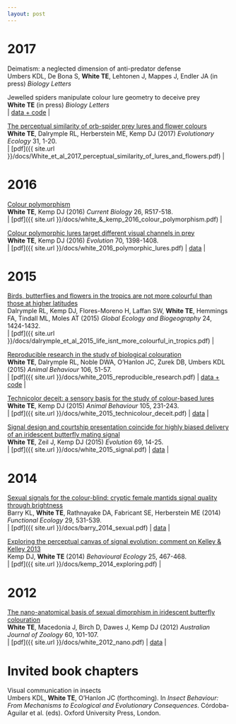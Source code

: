```yaml
---
layout: post
---
```


# 2017

Deimatism: a neglected dimension of anti-predator defense  
Umbers KDL, De Bona S, **White TE**, Lehtonen J, Mappes J, Endler JA (in press) _Biology Letters_

Jewelled spiders manipulate colour lure geometry to deceive prey  
**White TE** (in press) _Biology Letters_  
| [data + code](https://github.com/thomased/ms_spiderpattern) |

[The perceptual similarity of orb-spider prey lures and flower colours](http://dx.doi.org/10.1007%2Fs10682-016-9876-x)  
**White TE**, Dalrymple RL, Herberstein ME, Kemp DJ (2017) _Evolutionary Ecology_ 31, 1-20.  
| [pdf]({{ site.url }}/docs/White_et_al_2017_perceptual_similarity_of_lures_and_flowers.pdf) |

# 2016

[Colour polymorphism](http://dx.doi.org/10.1016/j.cub.2016.03.017)  
**White TE**, Kemp DJ (2016) _Current Biology_ 26, R517-518.  
| [pdf]({{ site.url }}/docs/white_&_kemp_2016_colour_polymorphism.pdf) |

[Colour polymorphic lures target different visual channels in prey](http://dx.doi.org/10.1111/evo.12948)  
**White TE**, Kemp DJ (2016) _Evolution_ 70, 1398-1408.  
| [pdf]({{ site.url }}/docs/white_2016_polymorphic_lures.pdf) |  [data](https://dx.doi.org/10.6084/m9.figshare.1517656.v1) |  

# 2015

[Birds, butterflies and flowers in the tropics are not more colourful than those at higher latitudes](http://dx.doi.org/10.1111/geb.12368)  
Dalrymple RL, Kemp DJ, Flores-Moreno H, Laffan SW, **White TE**, Hemmings FA, Tindall ML, Moles AT (2015) _Global Ecology and Biogeography_ 24, 1424-1432.  
| [pdf]({{ site.url }}/docs/dalrymple_et_al_2015_life_isnt_more_colourful_in_tropics.pdf) |

[Reproducible research in the study of biological colouration](http://dx.doi.org/10.1016/j.anbehav.2015.05.007)  
**White TE**, Dalrymple RL, Noble DWA, O’Hanlon JC, Zurek DB, Umbers KDL (2015) _Animal Behaviour_ 106, 51-57.  
| [pdf]({{ site.url }}/docs/white_2015_reproducible_research.pdf) | [data + code](https://github.com/daniel1noble/colsci_rep) |  

[Technicolor deceit: a sensory basis for the study of colour-based lures](http://dx.doi.org/10.1016/j.anbehav.2015.04.025)  
**White TE**, Kemp DJ (2015) _Animal Behaviour_ 105, 231-243.  
| [pdf]({{ site.url }}/docs/white_2015_technicolour_deceit.pdf) | [data](http://dx.doi.org/10.6084/m9.figshare.1371150) |  

[Signal design and courtship presentation coincide for highly biased delivery of an iridescent butterfly mating signal](http://dx.doi.org/10.1111/evo.12551)  
**White TE**, Zeil J, Kemp DJ (2015) _Evolution_ 69, 14-25.  
| [pdf]({{ site.url }}/docs/white_2015_signal.pdf) | [data](http://dx.doi.org/10.5061/dryad.3hk2v) |

# 2014

[Sexual signals for the colour-blind: cryptic female mantids signal quality through brightness](http://dx.doi.org/10.1111/1365-2435.12363)  
Barry KL, **White TE**, Rathnayake DA, Fabricant SE, Herberstein ME (2014) _Functional Ecology_ 29, 531-539.  
| [pdf]({{ site.url }}/docs/barry_2014_sexual.pdf) | [data](http://dx.doi.org/10.5061/dryad.3hk2v) | 

[Exploring the perceptual canvas of signal evolution: comment on Kelley & Kelley 2013](http://dx.doi.org/10.1093/beheco/aru012)  
Kemp DJ, **White TE** (2014) _Behavioural Ecology_ 25, 467-468.  
| [pdf]({{ site.url }}/docs/kemp_2014_exploring.pdf) |

# 2012

[The nano-anatomical basis of sexual dimorphism in iridescent butterfly colouration](http://dx.doi.org/10.1071/ZO12045)  
**White TE**,  Macedonia J, Birch D, Dawes J, Kemp DJ (2012) _Australian Journal of Zoology_ 60, 101-107.  
| [pdf]({{ site.url }}/docs/white_2012_nano.pdf) | [data](http://figshare.com/articles/Data_from_White_et_al_2012_The_nano_anatomical_basis_of_sexual_dimorphism_in_iridescent_butterfly_colouration_/897985) |

# Invited book chapters

Visual communication in insects  
Umbers KDL, **White TE**, O’Hanlon JC (forthcoming). In _Insect Behaviour: From Mechanisms to Ecological and Evolutionary Consequences_. Córdoba-Aguilar et al. (eds). Oxford University Press, London.
